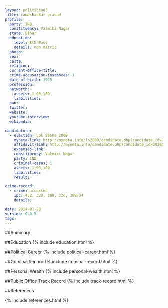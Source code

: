 ```yaml
---
layout: politician2
title: ramashankar prasad
profile: 
  party: IND
  constituency: Valmiki Nagar
  state: Bihar
  education: 
    level: 8th Pass
    details: non matric
  photo: 
  sex: 
  caste: 
  religion: 
  current-office-title: 
  crime-accusation-instances: 1
  date-of-birth: 1975
  profession: 
  networth: 
    assets: 1,03,100
    liabilities: 
  pan: 
  twitter: 
  website: 
  youtube-interview: 
  wikipedia: 

candidature: 
  - election: Lok Sabha 2009
    myneta-link: http://myneta.info/ls2009/candidate.php?candidate_id=3028
    affidavit-link: http://myneta.info/candidate.php?candidate_id=3028&scan=original
    expenses-link: 
    constituency: Valmiki Nagar 
    party: IND
    criminal-cases: 1
    assets: 1,03,100
    liabilities: 
    result:  

crime-record: 
  - crime: accussed
    ipc: 452, 323, 380, 326, 308/34
    details:  

date: 2014-01-28
version: 0.0.5
tags: 
---
```

##Summary


##Education
{% include education.html %}


##Political Career
{% include political-career.html %}


##Criminal Record
{% include criminal-record.html %}


##Personal Wealth
{% include personal-wealth.html %}


##Public Office Track Record
{% include track-record.html %}


##References


{% include references.html %}